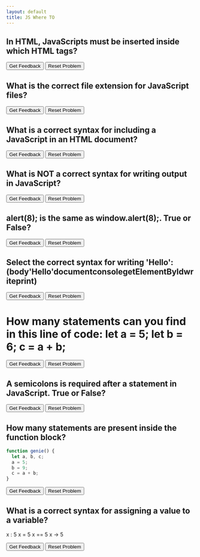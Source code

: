 ```yaml
---
layout: default
title: JS Where TO
---
```



## In HTML, JavaScripts must be inserted inside which HTML tags?
<div id="quiz-jswhereto-1-sortableTrash" class="sortable-code"></div>
<div id="quiz-jswhereto-1-sortable" class="sortable-code"></div>
<div style="clear:both;"></div>
<p>
    <input id="quiz-jswhereto-1-feedbackLink" value="Get Feedback" type="button" />
    <input id="quiz-jswhereto-1-newInstanceLink" value="Reset Problem" type="button" />
</p>
<script type="text/javascript">
(function(){
  var initial = "<js> #distractor\n" +
    "<javascript> #distractor\n" +
    "<script> #correct\n" +
    "<scripting> #distractor";
  var parsonsPuzzle = new ParsonsWidget({
    "sortableId": "quiz-jswhereto-1-sortable",
    "max_wrong_lines": 10,
    "grader": ParsonsWidget._graders.LineBasedGrader,
    "exec_limit": 2500,
    "can_indent": true,
    "x_indent": 50,
    "lang": "en",
    "show_feedback": true,
    "trashId": "quiz-jswhereto-1-sortableTrash"
  });
  parsonsPuzzle.init(initial);
  parsonsPuzzle.shuffleLines();
  $("#quiz-jswhereto-1-newInstanceLink").click(function(event){ 
      event.preventDefault(); 
      parsonsPuzzle.shuffleLines(); 
  }); 
  $("#quiz-jswhereto-1-feedbackLink").click(function(event){ 
      event.preventDefault(); 
      parsonsPuzzle.getFeedback(); 
  }); 
})(); 
</script>


## What is the correct file extension for JavaScript files?
<div id="quiz-jswhereto-2-sortableTrash" class="sortable-code"></div>
<div id="quiz-jswhereto-2-sortable" class="sortable-code"></div>
<div style="clear:both;"></div>
<p>
    <input id="quiz-jswhereto-2-feedbackLink" value="Get Feedback" type="button" />
    <input id="quiz-jswhereto-2-newInstanceLink" value="Reset Problem" type="button" />
</p>
<script type="text/javascript">
(function(){
  var initial = ".js\n" +
    ".javascript #distractor\n" +
    ".jvs #distractor\n" +
    ".jsc #distractor";
  var parsonsPuzzle = new ParsonsWidget({
    "sortableId": "quiz-jswhereto-2-sortable",
    "max_wrong_lines": 10,
    "grader": ParsonsWidget._graders.LineBasedGrader,
    "exec_limit": 2500,
    "can_indent": true,
    "x_indent": 50,
    "lang": "en",
    "show_feedback": true,
    "trashId": "quiz-jswhereto-2-sortableTrash"
  });
  parsonsPuzzle.init(initial);
  parsonsPuzzle.shuffleLines();
  $("#quiz-jswhereto-2-newInstanceLink").click(function(event){ 
      event.preventDefault(); 
      parsonsPuzzle.shuffleLines(); 
  }); 
  $("#quiz-jswhereto-2-feedbackLink").click(function(event){ 
      event.preventDefault(); 
      parsonsPuzzle.getFeedback(); 
  }); 
})(); 
</script>  


## What is a correct syntax for including a JavaScript in an HTML document?

<div id="quiz-jswhereto-3-sortableTrash" class="sortable-code"></div>
<div id="quiz-jswhereto-3-sortable" class="sortable-code"></div>
<div style="clear:both;"></div>
<p>
    <input id="quiz-jswhereto-3-feedbackLink" value="Get Feedback" type="button" />
    <input id="quiz-jswhereto-3-newInstanceLink" value="Reset Problem" type="button" />
</p>
<script type="text/javascript">
(function(){
    var initial = "<script src='xxx.js'> #correct\n" +
    "<script href='xxx.js'> #distractor\n" +
    "<script ref='xxx.js'> #distractor\n" +
    "<script name='xxx.js'> #distractor";
  var parsonsPuzzle = new ParsonsWidget({
    "sortableId": "quiz-jswhereto-3-sortable",
    "max_wrong_lines": 10,
    "grader": ParsonsWidget._graders.LineBasedGrader,
    "exec_limit": 2500,
    "can_indent": true,
    "x_indent": 50,
    "lang": "en",
    "show_feedback": true,
    "trashId": "quiz-jswhereto-3-sortableTrash"
  });
  parsonsPuzzle.init(initial);
  parsonsPuzzle.shuffleLines();
    $("#quiz-jswhereto-3-newInstanceLink").click(function(event){
      event.preventDefault();
      parsonsPuzzle.shuffleLines();
  });
  $("#quiz-jswhereto-3-feedbackLink").click(function(event){
      event.preventDefault();
      parsonsPuzzle.getFeedback();
  });
})();
</script>




## What is NOT a correct syntax for writing output in JavaScript?
<div id="quiz-jswhereto-4-sortableTrash" class="sortable-code"></div>
<div id="quiz-jswhereto-4-sortable" class="sortable-code"></div>
<div style="clear:both;"></div>
<p>
    <input id="quiz-jswhereto-4-feedbackLink" value="Get Feedback" type="button" />
    <input id="quiz-jswhereto-4-newInstanceLink" value="Reset Problem" type="button" />
</p>
<script type="text/javascript">
(function(){
  var initial = "document.write('Hello World') #distractor\n" +
    "console.log('Hello World') #distractor\n" +
    "window.alert('Hello World') #distractor\n" +
    "print('Hello World') #correct";
  var parsonsPuzzle = new ParsonsWidget({
    "sortableId": "quiz-jswhereto-4-sortable",
    "max_wrong_lines": 10,
    "grader": ParsonsWidget._graders.LineBasedGrader,
    "exec_limit": 2500,
    "can_indent": true,
    "x_indent": 50,
    "lang": "en",
    "show_feedback": true,
    "trashId": "quiz-jswhereto-4-sortableTrash"
  });
  parsonsPuzzle.init(initial);
  parsonsPuzzle.shuffleLines();
  $("#quiz-jswhereto-4-newInstanceLink").click(function(event){
      event.preventDefault();
      parsonsPuzzle.shuffleLines();
  });
  $("#quiz-jswhereto-4-feedbackLink").click(function(event){
      event.preventDefault();
      parsonsPuzzle.getFeedback();
  });
})();
</script>

## alert(8); is the same as window.alert(8);. True or False?
<div id="quiz-jswhereto-5-sortableTrash" class="sortable-code"></div>
<div id="quiz-jswhereto-5-sortable" class="sortable-code"></div>
<div style="clear:both;"></div>
<p>
    <input id="quiz-jswhereto-5-feedbackLink" value="Get Feedback" type="button" />
    <input id="quiz-jswhereto-5-newInstanceLink" value="Reset Problem" type="button" />
</p>
<script type="text/javascript">
(function(){
  var initial = "True #correct\n" +
    "False #distractor";
  var parsonsPuzzle = new ParsonsWidget({
    "sortableId": "quiz-jswhereto-5-sortable",
    "max_wrong_lines": 10,
    "grader": ParsonsWidget._graders.LineBasedGrader,
    "exec_limit": 2500,
    "can_indent": true,
    "x_indent": 50,
    "lang": "en",
    "show_feedback": true,
    "trashId": "quiz-jswhereto-5-sortableTrash"
  });
  parsonsPuzzle.init(initial);
  parsonsPuzzle.shuffleLines();
  $("#quiz-jswhereto-5-newInstanceLink").click(function(event){
      event.preventDefault();
      parsonsPuzzle.shuffleLines();
  });
  $("#quiz-jswhereto-5-feedbackLink").click(function(event){
      event.preventDefault();
      parsonsPuzzle.getFeedback();
  });
})();
</script>


## Select the correct syntax for writing 'Hello': (body'Hello'documentconsolegetElementByIdwriteprint)
<div id="quiz-jswhereto-6-sortableTrash" class="sortable-code"></div>
<div id="quiz-jswhereto-6-sortable" class="sortable-code"></div>
<div style="clear:both;"></div>
<p>
    <input id="quiz-jswhereto-6-feedbackLink" value="Get Feedback" type="button" />
    <input id="quiz-jswhereto-6-newInstanceLink" value="Reset Problem" type="button" />
</p>
<script type="text/javascript">
(function(){
  var initial = "document.write('Hello') #correct\n" +
    "console.log('Hello') #distractor\n" +
    "print('Hello') #distractor\n" +
    "body('Hello') #distractor\n" +
    "getElementById('Hello') #distractor";
  var parsonsPuzzle = new ParsonsWidget({
    "sortableId": "quiz-jswhereto-6-sortable",
    "max_wrong_lines": 10,
    "grader": ParsonsWidget._graders.LineBasedGrader,
    "exec_limit": 2500,
    "can_indent": true,
    "x_indent": 50,
    "lang": "en",
    "show_feedback": true,
    "trashId": "quiz-jswhereto-6-sortableTrash"
  });
  parsonsPuzzle.init(initial);
  parsonsPuzzle.shuffleLines();
  $("#quiz-jswhereto-6-newInstanceLink").click(function(event){
      event.preventDefault();
      parsonsPuzzle.shuffleLines();
  });
  $("#quiz-jswhereto-6-feedbackLink").click(function(event){
      event.preventDefault();
      parsonsPuzzle.getFeedback();
  });
})();
</script>

# How many statements can you find in this line of code: let a = 5; let b = 6; c = a + b;
<div id="quiz-jswhereto-7-sortableTrash" class="sortable-code"></div>
<div id="quiz-jswhereto-7-sortable" class="sortable-code"></div>
<div style="clear:both;"></div>
<p>
    <input id="quiz-jswhereto-7-feedbackLink" value="Get Feedback" type="button" />
    <input id="quiz-jswhereto-7-newInstanceLink" value="Reset Problem" type="button" />
</p>
<script type="text/javascript">
(function(){
  var initial = "3 #correct\n" +
    "2 #distractor\n" +
    "1 #distractor\n" +
    "0 #distractor";
  var parsonsPuzzle = new ParsonsWidget({
    "sortableId": "quiz-jswhereto-7-sortable",
    "max_wrong_lines": 10,
    "grader": ParsonsWidget._graders.LineBasedGrader,
    "exec_limit": 2500,
    "can_indent": true,
    "x_indent": 50,
    "lang": "en",
    "show_feedback": true,
    "trashId": "quiz-jswhereto-7-sortableTrash"
  });
  parsonsPuzzle.init(initial);
  parsonsPuzzle.shuffleLines();
  $("#quiz-jswhereto-7-newInstanceLink").click(function(event){
      event.preventDefault();
      parsonsPuzzle.shuffleLines();
  });
  $("#quiz-jswhereto-7-feedbackLink").click(function(event){
      event.preventDefault();
      parsonsPuzzle.getFeedback();
  });
})();
</script>

## A semicolons is required after a statement in JavaScript. True or False?
<div id="quiz-jswhereto-8-sortableTrash" class="sortable-code"></div>
<div id="quiz-jswhereto-8-sortable" class="sortable-code"></div>
<div style="clear:both;"></div>
<p>
    <input id="quiz-jswhereto-8-feedbackLink" value="Get Feedback" type="button" />
    <input id="quiz-jswhereto-8-newInstanceLink" value="Reset Problem" type="button" />
</p>
<script type="text/javascript">
(function(){
  var initial = "True #distractor\n" +
    "False #correct";
  var parsonsPuzzle = new ParsonsWidget({
    "sortableId": "quiz-jswhereto-8-sortable",
    "max_wrong_lines": 10,
    "grader": ParsonsWidget._graders.LineBasedGrader,
    "exec_limit": 2500,
    "can_indent": true,
    "x_indent": 50,
    "lang": "en",
    "show_feedback": true,
    "trashId": "quiz-jswhereto-8-sortableTrash"
  });
  parsonsPuzzle.init(initial);
  parsonsPuzzle.shuffleLines();
  $("#quiz-jswhereto-8-newInstanceLink").click(function(event){
      event.preventDefault();
      parsonsPuzzle.shuffleLines();
  });
  $("#quiz-jswhereto-8-feedbackLink").click(function(event){
      event.preventDefault();
      parsonsPuzzle.getFeedback();
  });
})();
</script>

## How many statements are present inside the function block? 
```js
function genie() {
  let a, b, c;
  a = 5;
  b = 9;
  c = a + b;
}
```

<div id="quiz-jswhereto-9-sortableTrash" class="sortable-code"></div>
<div id="quiz-jswhereto-9-sortable" class="sortable-code"></div>
<div style="clear:both;"></div>
<p>
    <input id="quiz-jswhereto-9-feedbackLink" value="Get Feedback" type="button" />
    <input id="quiz-jswhereto-9-newInstanceLink" value="Reset Problem" type="button" />
</p>
<script type="text/javascript">
(function(){
  var initial = "4 #correct\n" +
    "3 #distractor\n" +
    "2 #distractor\n" +
    "1 #distractor\n" +
    "0 #distractor";
  var parsonsPuzzle = new ParsonsWidget({
    "sortableId": "quiz-jswhereto-9-sortable",
    "max_wrong_lines": 10,
    "grader": ParsonsWidget._graders.LineBasedGrader,
    "exec_limit": 2500,
    "can_indent": true,
    "x_indent": 50,
    "lang": "en",
    "show_feedback": true,
    "trashId": "quiz-jswhereto-9-sortableTrash"
  });
  parsonsPuzzle.init(initial);
  parsonsPuzzle.shuffleLines();
  $("#quiz-jswhereto-9-newInstanceLink").click(function(event){
      event.preventDefault();
      parsonsPuzzle.shuffleLines();
  });
  $("#quiz-jswhereto-9-feedbackLink").click(function(event){
      event.preventDefault();
      parsonsPuzzle.getFeedback();
  });
})();
</script> 


## What is a correct syntax for assigning a value to a variable?
x : 5
x = 5
x == 5
x -> 5


<div id="quiz-jswhereto-10-sortableTrash" class="sortable-code"></div>
<div id="quiz-jswhereto-10-sortable" class="sortable-code"></div>
<div style="clear:both;"></div>
<p>
    <input id="quiz-jswhereto-10-feedbackLink" value="Get Feedback" type="button" />
    <input id="quiz-jswhereto-10-newInstanceLink" value="Reset Problem" type="button" />
</p>
<script type="text/javascript">
(function(){
  var initial = "x = 5 #correct\n" +
    "x : 5 #distractor\n" +
    "x == 5 #distractor\n" +
    "x -> 5 #distractor";
  var parsonsPuzzle = new ParsonsWidget({
    "sortableId": "quiz-jswhereto-10-sortable",
    "max_wrong_lines": 10,
    "grader": ParsonsWidget._graders.LineBasedGrader,
    "exec_limit": 2500,
    "can_indent": true,
    "x_indent": 50,
    "lang": "en",
    "show_feedback": true,
    "trashId": "quiz-jswhereto-10-sortableTrash"
  });
  parsonsPuzzle.init(initial);
  parsonsPuzzle.shuffleLines();
  $("#quiz-jswhereto-10-newInstanceLink").click(function(event){
      event.preventDefault();
      parsonsPuzzle.shuffleLines();
  });
  $("#quiz-jswhereto-10-feedbackLink").click(function(event){
      event.preventDefault();
      parsonsPuzzle.getFeedback();
  });
})();
</script>


